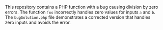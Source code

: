 This repository contains a PHP function with a bug causing division by zero errors. The function `foo` incorrectly handles zero values for inputs `a` and `b`.  The `bugSolution.php` file demonstrates a corrected version that handles zero inputs and avoids the error.